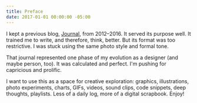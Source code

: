 ```yaml
---
title: Preface
date: 2017-01-01 00:00:00 -05:00
---
```


I kept a previous blog, [Journal](http://journal.justinjay.wang/), from 2012–2016. It served its purpose well. It trained me to write, and therefore, think, better. But its format was too restrictive. I was stuck using the same photo style and formal tone.

That journal represented one phase of my evolution as a designer (and maybe person, too). It was calculated and perfect. I'm pushing for capricious and prolific.

I want to use this as a space for creative exploration: graphics, illustrations, photo experiments, charts, GIFs, videos, sound clips, code snippets, deep thoughts, playlists. Less of a daily log, more of a digital scrapbook. Enjoy!

